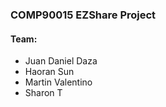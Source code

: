 ### COMP90015 EZShare Project

#### Team:
* Juan Daniel Daza
* Haoran Sun
* Martin Valentino
* Sharon T